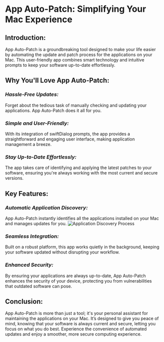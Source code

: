 <!--application patch automate-->
# **App Auto-Patch: Simplifying Your Mac Experience**

## **Introduction:**
App Auto-Patch is a groundbreaking tool designed to make your life easier by automating the update and patch process for the applications on your Mac. This user-friendly app combines smart technology and intuitive prompts to keep your software up-to-date effortlessly.

## **Why You'll Love App Auto-Patch:**

### *Hassle-Free Updates:* 
Forget about the tedious task of manually checking and updating your applications. App Auto-Patch does it all for you.
### *Simple and User-Friendly:* 
With its integration of swiftDialog prompts, the app provides a straightforward and engaging user interface, making application management a breeze.
### *Stay Up-to-Date Effortlessly:* 
The app takes care of identifying and applying the latest patches to your software, ensuring you're always working with the most current and secure versions.

## **Key Features:**
### *Automatic Application Discovery:* 
App Auto-Patch instantly identifies all the applications installed on your Mac and manages updates for you.
![Application Discovery Process](https://raw.githubusercontent.com/robjschroeder/App-Auto-Patch/main/Images/AAP-Discovery.png)
### *Seamless Integration:* 
Built on a robust platform, this app works quietly in the background, keeping your software updated without disrupting your workflow.
### *Enhanced Security:* 
By ensuring your applications are always up-to-date, App Auto-Patch enhances the security of your device, protecting you from vulnerabilities that outdated software can pose.

## **Conclusion:**
App Auto-Patch is more than just a tool; it's your personal assistant for maintaining the applications on your Mac. It’s designed to give you peace of mind, knowing that your software is always current and secure, letting you focus on what you do best. Experience the convenience of automated updates and enjoy a smoother, more secure computing experience.
